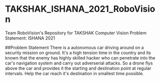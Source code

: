 # TAKSHAK_ISHANA_2021_RoboVision
Team RoboVision's Repository for TAKSHAK Computer Vision Problem Statement: ISHANA 2021

##Problem Statement
There is a autonomous car driving around on a security mission on ground. It's a high tension time
in the country and its known that the enemy has highly skilled hacker who can penetrate into the
car's navigation system and carry out adverserial attacks. So a drone flys above the car and provides it
the starting and destination point at regular intervals. Help the car reach it's destination in
smallest time possible.
